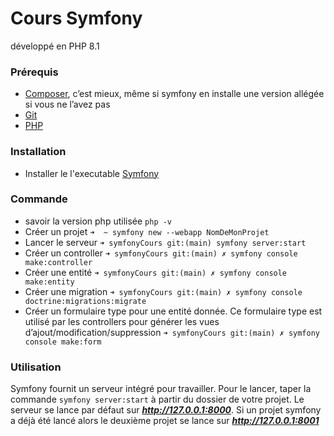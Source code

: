 # Cours Symfony

développé en PHP 8.1

### Prérequis

* [Composer](https://getcomposer.org/), c’est mieux, même si symfony en installe une version allégée si vous ne l’avez
  pas
* [Git](https://git-scm.com/)
* [PHP](https://www.php.net/manual/fr/intro-whatis.php)

### Installation

* Installer le l'executable [Symfony](https://symfony.com/)

### Commande

* savoir la version php utilisée `php -v`
* Créer un projet `➜  ~ symfony new --webapp NomDeMonProjet`
* Lancer le serveur `➜ symfonyCours git:(main) symfony server:start`
* Créer un controller `➜ symfonyCours git:(main) ✗ symfony console make:controller`
* Créer une entité `➜ symfonyCours git:(main) ✗ symfony console make:entity`
* Créer une migration `➜ symfonyCours git:(main) ✗ symfony console doctrine:migrations:migrate`
* Créer un formulaire type pour une entité donnée. Ce formulaire type est utilisé par les controllers pour générer les
  vues d’ajout/modification/suppression `➜ symfonyCours git:(main) ✗ symfony console make:form`

### Utilisation

Symfony fournit un serveur intégré pour travailler. Pour le lancer, taper la commande `symfony server:start` à partir du
dossier de votre projet. Le serveur se lance par défaut sur **_http://127.0.0.1:8000_**. Si un projet symfony a déjà été
lancé alors le deuxième projet se lance sur **_http://127.0.0.1:8001_**